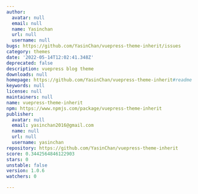 ```yaml
---
author:
  avatar: null
  email: null
  name: Yasinchan
  url: null
  username: null
bugs: https://github.com/YasinChan/vuepress-theme-inherit/issues
category: themes
date: '2022-05-14T12:02:41.348Z'
deprecated: false
description: vuepress blog theme
downloads: null
homepage: https://github.com/YasinChan/vuepress-theme-inherit#readme
keywords: null
license: null
maintainers: null
name: vuepress-theme-inherit
npm: https://www.npmjs.com/package/vuepress-theme-inherit
publisher:
  avatar: null
  email: yasinchan2016@gmail.com
  name: null
  url: null
  username: yasinchan
repository: https://github.com/YasinChan/vuepress-theme-inherit
score: 0.3442564846122903
stars: 0
unstable: false
version: 1.0.6
watchers: 0

---
```


